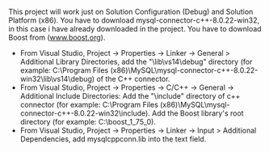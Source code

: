 This project will work just on Solution Configuration (Debug) and Solution Platform (x86).
You have to download mysql-connector-c++-8.0.22-win32, in this case i have already downloaded in the project.
You have to download Boost from (www.boost.org).

   - From Visual Studio, Project -> Properties -> Linker -> General > Additional Library Directories, add the "\lib\vs14\debug" directory (for example: C:\Program Files (x86)\MySQL\mysql-connector-c++-8.0.22-win32\lib\vs14\debug) of the C++ connector.
   - From Visual Studio, Project -> Properties -> C/C++ -> General -> Additional Include Directories:
        Add the "\include" directory of c++ connector (for example: C:\Program Files (x86)\MySQL\mysql-connector-c++-8.0.22-win32\include).
        Add the Boost library's root directory (for example: C:\boost_1_75_0).
   - From Visual Studio, Project -> Properties -> Linker -> Input > Additional Dependencies, add mysqlcppconn.lib into the text field.
  
